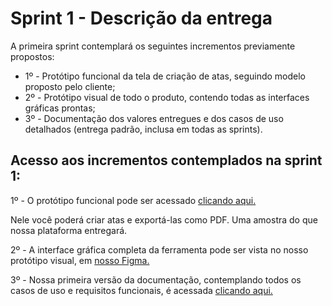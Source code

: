 # Sprint 1 - Descrição da entrega

A primeira sprint contemplará os seguintes incrementos previamente propostos:

- 1º - Protótipo funcional da tela de criação de atas, seguindo modelo proposto pelo cliente;
- 2º - Protótipo visual de todo o produto, contendo todas as interfaces gráficas prontas;
- 3º - Documentação dos valores entregues e dos casos de uso detalhados (entrega padrão, inclusa em todas as sprints).

## Acesso aos incrementos contemplados na sprint 1:

1º - O protótipo funcional pode ser acessado [clicando aqui.](https://typext.vercel.app/)

Nele você poderá criar atas e exportá-las como PDF. Uma amostra do que nossa plataforma entregará.

2º - A interface gráfica completa da ferramenta pode ser vista no nosso protótipo visual, em [nosso Figma.](https://www.figma.com/file/Zc5xu1dvWulkhRkqGWU8bS/Typext-Novo-Prot%C3%B3tipo?node-id=0%3A1)

3º - Nossa primeira versão da documentação, contemplando todos os casos de uso e requisitos funcionais, é acessada [clicando aqui.](https://github.com/MatheusCampos-450/typext-frontend/blob/main/docs/Documenta%C3%A7%C3%A3o%20geral%20-%20Casos%20de%20uso%2C%20requisitos%20e%20diagrama%20de%20modelo.pdf)

